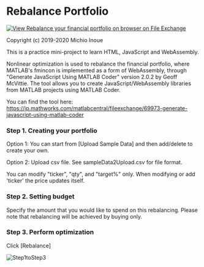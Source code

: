 # Rebalance Portfolio

[![View Rebalance your financial portfolio on browser on File Exchange](https://www.mathworks.com/matlabcentral/images/matlab-file-exchange.svg)](https://jp.mathworks.com/matlabcentral/fileexchange/75169-rebalance-your-financial-portfolio-on-browser)

Copyright (c) 2019-2020 Michio Inoue


This is a practice mini-project to learn HTML, JavaScript and WebAssembly.

Nonlinear optimization is used to rebalance the financial portfolio, where MATLAB's fmincon is implemented as a form of WebAssembly, through "Generate JavaScript Using MATLAB Coder" version 2.0.2 by Geoff McVittie. The tool allows you to create JavaScript/WebAssembly libraries from MATLAB projects using MATLAB Coder.

You can find the tool here:
https://jp.mathworks.com/matlabcentral/fileexchange/69973-generate-javascript-using-matlab-coder


### Step 1. Creating your portfolio

Option 1: You can start from [Upload Sample Data] and then add/delete to create your own.

Option 2: Upload csv file. See sampleData2Upload.csv for file format.

You can modify "ticker", "qty", and "target%" only. When modifying or add 'ticker' the price updates itself. 

### Step 2. Setting budget

Specify the amount that you would like to spend on this rebalancing. Please note that rebalancing will be achieved by buying only.

### Step 3. Perform optimization

Click [Rebalance]

![Step1toStep3](https://github.com/minoue-xx/rebalance_portfolio/blob/master/portolioRebalance_videoEN.gif)


